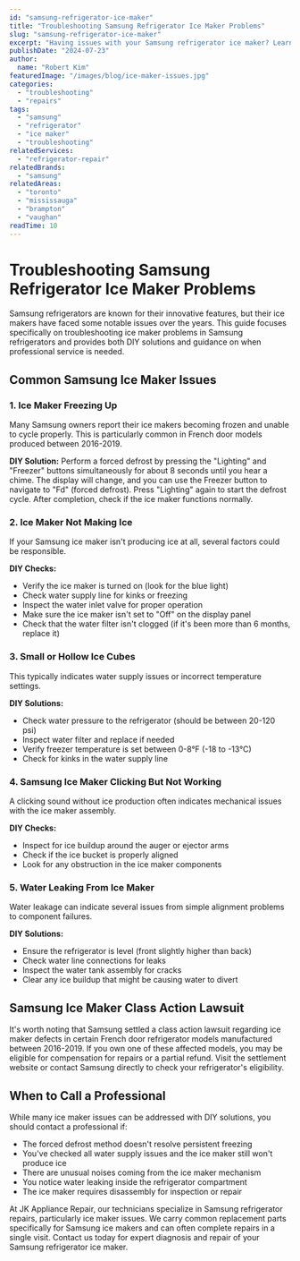 ```yaml
---
id: "samsung-refrigerator-ice-maker"
title: "Troubleshooting Samsung Refrigerator Ice Maker Problems"
slug: "samsung-refrigerator-ice-maker"
excerpt: "Having issues with your Samsung refrigerator ice maker? Learn about common problems and solutions specific to Samsung ice makers."
publishDate: "2024-07-23"
author:
  name: "Robert Kim"
featuredImage: "/images/blog/ice-maker-issues.jpg"
categories:
  - "troubleshooting"
  - "repairs"
tags:
  - "samsung"
  - "refrigerator"
  - "ice maker"
  - "troubleshooting"
relatedServices:
  - "refrigerator-repair"
relatedBrands:
  - "samsung"
relatedAreas:
  - "toronto"
  - "mississauga"
  - "brampton"
  - "vaughan"
readTime: 10
---
```


# Troubleshooting Samsung Refrigerator Ice Maker Problems

Samsung refrigerators are known for their innovative features, but their ice makers have faced some notable issues over the years. This guide focuses specifically on troubleshooting ice maker problems in Samsung refrigerators and provides both DIY solutions and guidance on when professional service is needed.

## Common Samsung Ice Maker Issues

### 1. Ice Maker Freezing Up
Many Samsung owners report their ice makers becoming frozen and unable to cycle properly. This is particularly common in French door models produced between 2016-2019.

**DIY Solution:** Perform a forced defrost by pressing the "Lighting" and "Freezer" buttons simultaneously for about 8 seconds until you hear a chime. The display will change, and you can use the Freezer button to navigate to "Fd" (forced defrost). Press "Lighting" again to start the defrost cycle. After completion, check if the ice maker functions normally.

### 2. Ice Maker Not Making Ice
If your Samsung ice maker isn't producing ice at all, several factors could be responsible.

**DIY Checks:**
- Verify the ice maker is turned on (look for the blue light)
- Check water supply line for kinks or freezing
- Inspect the water inlet valve for proper operation
- Make sure the ice maker isn't set to "Off" on the display panel
- Check that the water filter isn't clogged (if it's been more than 6 months, replace it)

### 3. Small or Hollow Ice Cubes
This typically indicates water supply issues or incorrect temperature settings.

**DIY Solutions:**
- Check water pressure to the refrigerator (should be between 20-120 psi)
- Inspect water filter and replace if needed
- Verify freezer temperature is set between 0-8°F (-18 to -13°C)
- Check for kinks in the water supply line

### 4. Samsung Ice Maker Clicking But Not Working
A clicking sound without ice production often indicates mechanical issues with the ice maker assembly.

**DIY Checks:**
- Inspect for ice buildup around the auger or ejector arms
- Check if the ice bucket is properly aligned
- Look for any obstruction in the ice maker components

### 5. Water Leaking From Ice Maker
Water leakage can indicate several issues from simple alignment problems to component failures.

**DIY Solutions:**
- Ensure the refrigerator is level (front slightly higher than back)
- Check water line connections for leaks
- Inspect the water tank assembly for cracks
- Clear any ice buildup that might be causing water to divert

## Samsung Ice Maker Class Action Lawsuit
It's worth noting that Samsung settled a class action lawsuit regarding ice maker defects in certain French door refrigerator models manufactured between 2016-2019. If you own one of these affected models, you may be eligible for compensation for repairs or a partial refund. Visit the settlement website or contact Samsung directly to check your refrigerator's eligibility.

## When to Call a Professional
While many ice maker issues can be addressed with DIY solutions, you should contact a professional if:
- The forced defrost method doesn't resolve persistent freezing
- You've checked all water supply issues and the ice maker still won't produce ice
- There are unusual noises coming from the ice maker mechanism
- You notice water leaking inside the refrigerator compartment
- The ice maker requires disassembly for inspection or repair

At JK Appliance Repair, our technicians specialize in Samsung refrigerator repairs, particularly ice maker issues. We carry common replacement parts specifically for Samsung ice makers and can often complete repairs in a single visit. Contact us today for expert diagnosis and repair of your Samsung refrigerator ice maker.